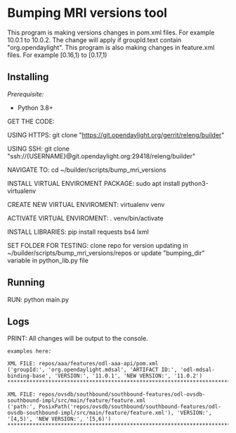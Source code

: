<!--
# Copyright (c) 2023 PANTHEON.tech s.r.o. All rights reserved.
# This program and the accompanying materials are available under the
# terms of the Eclipse Public License v1.0 which accompanies this
# distribution, and is available at
# http://www.eclipse.org/legal/epl-v10.html
-->

# Bumping MRI versions tool

This program is making versions changes in pom.xml files. For example 10.0.1
to 10.0.2. The change will apply if groupId.text contain "org.opendaylight".
This program is also making changes in feature.xml files. For example
[0.16,1) to [0.17,1)

## Installing

_Prerequisite:_

- Python 3.8+

GET THE CODE:

USING HTTPS:
git clone "https://git.opendaylight.org/gerrit/releng/builder"

USING SSH:
git clone "ssh://{USERNAME}@git.opendaylight.org:29418/releng/builder"

NAVIGATE TO:
cd ~/builder/scripts/bump_mri_versions

INSTALL VIRTUAL ENVIROMENT PACKAGE:
sudo apt install python3-virtualenv

CREATE NEW VIRTUAL ENVIROMENT:
virtualenv venv

ACTIVATE VIRTUAL ENVIROMENT:
. venv/bin/activate

INSTALL LIBRARIES:
pip install requests bs4 lxml

SET FOLDER FOR TESTING:
clone repo for version updating in ~/builder/scripts/bump_mri_versions/repos or
update "bumping_dir" variable in python_lib.py file

## Running

RUN: python main.py

## Logs

PRINT:
All changes will be output to the console.

    examples here:

    XML FILE: repos/aaa/features/odl-aaa-api/pom.xml
    ('groupId:', 'org.opendaylight.mdsal', 'ARTIFACT ID:', 'odl-mdsal-binding-base', 'VERSION:', '11.0.1', 'NEW VERSION:', '11.0.2')
    ****************************************************************************************************

    XML FILE: repos/ovsdb/southbound/southbound-features/odl-ovsdb-southbound-impl/src/main/feature/feature.xml
    ('path:', PosixPath('repos/ovsdb/southbound/southbound-features/odl-ovsdb-southbound-impl/src/main/feature/feature.xml'), 'VERSION:', '[4,5)', 'NEW VERSION:', '[5,6)')
    ****************************************************************************************************
